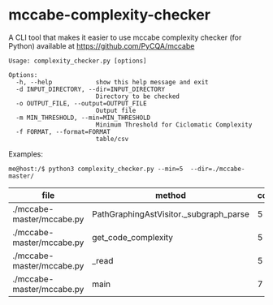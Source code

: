 # mccabe-complexity-checker
A CLI tool that makes it easier to use mccabe complexity checker (for Python) available at https://github.com/PyCQA/mccabe

```
Usage: complexity_checker.py [options]

Options:
  -h, --help            show this help message and exit
  -d INPUT_DIRECTORY, --dir=INPUT_DIRECTORY
                        Directory to be checked
  -o OUTPUT_FILE, --output=OUTPUT_FILE
                        Output file
  -m MIN_THRESHOLD, --min=MIN_THRESHOLD
                        Minimum Threshold for Ciclomatic Complexity
  -f FORMAT, --format=FORMAT
                        table/csv
```

Examples:

```
me@host:/$ python3 complexity_checker.py --min=5  --dir=./mccabe-master/
```

| file                             | method                                 |   complexity | score   |
|----------------------------------|----------------------------------------|--------------|---------|
| ./mccabe-master/mccabe.py | PathGraphingAstVisitor._subgraph_parse |            5 | LOW     |
| ./mccabe-master/mccabe.py | get_code_complexity                    |            5 | LOW     |
| ./mccabe-master/mccabe.py | _read                                  |            5 | LOW     |
| ./mccabe-master/mccabe.py | main                                   |            7 | MEDIUM  |
